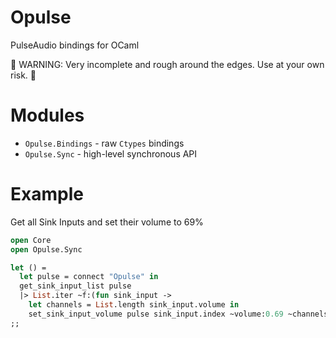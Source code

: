 # Opulse
PulseAudio bindings for OCaml

🚨 WARNING: Very incomplete and rough around the edges. Use at your own risk. 🚨

# Modules

* `Opulse.Bindings` - raw `Ctypes` bindings
* `Opulse.Sync` - high-level synchronous API

# Example

Get all Sink Inputs and set their volume to 69%

```ocaml
open Core
open Opulse.Sync

let () =
  let pulse = connect "Opulse" in
  get_sink_input_list pulse
  |> List.iter ~f:(fun sink_input ->
    let channels = List.length sink_input.volume in
    set_sink_input_volume pulse sink_input.index ~volume:0.69 ~channels)
;;
```
